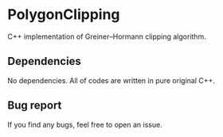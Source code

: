 # PolygonClipping
C++ implementation of Greiner–Hormann clipping algorithm.

## Dependencies
No dependencies. All of codes are written in pure original C++.

## Bug report
If you find any bugs, feel free to open an issue.
